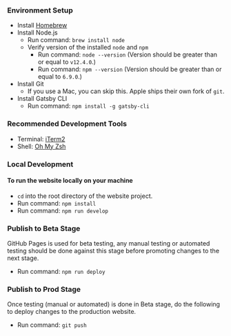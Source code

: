 ### Environment Setup
* Install [Homebrew](https://docs.brew.sh/Installation)
* Install Node.js
  * Run command: `brew install node`
  * Verify version of the installed `node` and `npm`
    * Run command: `node --version` (Version should be greater than or equal to `v12.4.0`.)
    * Run command: `npm --version` (Version should be greater than or equal to `6.9.0`.)
* Install Git
  * If you use a Mac, you can skip this. Apple ships their own fork of `git`.
* Install Gatsby CLI
  * Run command: `npm install -g gatsby-cli`

### Recommended Development Tools
* Terminal: [iTerm2](https://www.iterm2.com/)
* Shell: [Oh My Zsh](https://github.com/robbyrussell/oh-my-zsh)

### Local Development
#### To run the website locally on your machine
* `cd` into the root directory of the website project.
* Run command: `npm install`
* Run command: `npm run develop`

### Publish to Beta Stage
GitHub Pages is used for beta testing, any manual testing or automated testing should be done against this stage before promoting changes to the next stage.

* Run command: `npm run deploy`

### Publish to Prod Stage
Once testing (manual or automated) is done in Beta stage, do the following to deploy changes to the production website.

* Run command: `git push`
